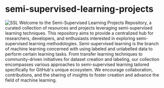 # semi-supervised-learning-projects
![SSL](https://miro.medium.com/v2/resize:fit:1400/0*pBbvLkyhoyLYpFFV)
Welcome to the Semi-Supervised Learning Projects Repository, a curated collection of resources and projects leveraging semi-supervised learning techniques. This repository aims to provide a centralized hub for researchers, developers, and enthusiasts interested in exploring semi-supervised learning methodologies. Semi-supervised learning is the branch of machine learning concerned with using labeled and unlabelled data to perform certain learning tasks.
From transfer learning techniques to community-driven initiatives for dataset creation and labeling, our collection encompasses various approaches to semi-supervised learning tailored specifically for GitHub's unique ecosystem. We encourage collaboration, contributions, and the sharing of insights to foster creation and advance the field of machine learning.

